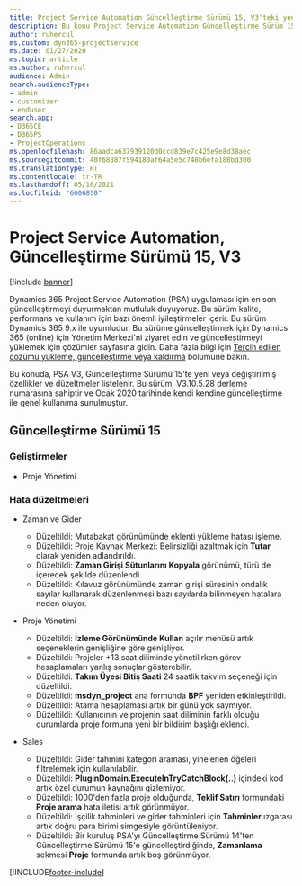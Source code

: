 ```yaml
---
title: Project Service Automation Güncelleştirme Sürümü 15, V3'teki yenilikler veya değişiklikler
description: Bu konu Project Service Automation Güncelleştirme Sürüm 15, V3'teki yenilikler hakkında bilgi sağlar.
author: ruhercul
ms.custom: dyn365-projectservice
ms.date: 01/27/2020
ms.topic: article
ms.author: ruhercul
audience: Admin
search.audienceType:
- admin
- customizer
- enduser
search.app:
- D365CE
- D365PS
- ProjectOperations
ms.openlocfilehash: 86aadca637939120d0ccd839e7c425e9e8d38aec
ms.sourcegitcommit: 40f68387f594180af64a5e5c748b6efa188bd300
ms.translationtype: HT
ms.contentlocale: tr-TR
ms.lasthandoff: 05/10/2021
ms.locfileid: "6006850"
---
```

# <a name="project-service-automation-update-release-15-v3"></a>Project Service Automation, Güncelleştirme Sürümü 15, V3

[!include [banner](../includes/psa-now-project-operations.md)]

Dynamics 365 Project Service Automation (PSA) uygulaması için en son güncelleştirmeyi duyurmaktan mutluluk duyuyoruz. Bu sürüm kalite, performans ve kullanım için bazı önemli iyileştirmeler içerir. Bu sürüm Dynamics 365 9.x ile uyumludur. Bu sürüme güncelleştirmek için Dynamics 365 (online) için Yönetim Merkezi'ni ziyaret edin ve güncelleştirmeyi yüklemek için çözümler sayfasına gidin. Daha fazla bilgi için [Tercih edilen çözümü yükleme, güncelleştirme veya kaldırma](/power-platform/admin/install-remove-preferred-solution) bölümüne bakın.

Bu konuda, PSA V3, Güncelleştirme Sürümü 15'te yeni veya değiştirilmiş özellikler ve düzeltmeler listelenir. Bu sürüm, V3.10.5.28 derleme numarasına sahiptir ve Ocak 2020 tarihinde kendi kendine güncelleştirme ile genel kullanıma sunulmuştur.

## <a name="update-release-15"></a>Güncelleştirme Sürümü 15 

### <a name="enhancements"></a>Geliştirmeler

- Proje Yönetimi

### <a name="bug-fixes"></a>Hata düzeltmeleri

- Zaman ve Gider

  - Düzeltildi: Mutabakat görünümünde eklenti yükleme hatası işleme.
  - Düzeltildi: Proje Kaynak Merkezi: Belirsizliği azaltmak için **Tutar** olarak yeniden adlandırıldı.
  - Düzeltildi: **Zaman Girişi Sütunlarını Kopyala** görünümü, türü de içerecek şekilde düzenlendi.
  - Düzeltildi: Kılavuz görünümünde zaman girişi süresinin ondalık sayılar kullanarak düzenlenmesi bazı sayılarda bilinmeyen hatalara neden oluyor.

- Proje Yönetimi

  - Düzeltildi: **İzleme Görünümünde Kullan** açılır menüsü artık seçeneklerin genişliğine göre genişliyor.
  - Düzeltildi: Projeler +13 saat diliminde yönetilirken görev hesaplamaları yanlış sonuçlar gösterebilir.
  - Düzeltildi: **Takım Üyesi Bitiş Saati** 24 saatlik takvim seçeneği için düzeltildi.
  - Düzeltildi: **msdyn_project** ana formunda **BPF** yeniden etkinleştirildi.
  - Düzeltildi: Atama hesaplaması artık bir günü yok saymıyor.
  - Düzeltildi: Kullanıcının ve projenin saat diliminin farklı olduğu durumlarda proje formuna yeni bir bildirim başlığı eklendi.

- Sales

  - Düzeltildi: Gider tahmini kategori araması, yinelenen öğeleri filtrelemek için kullanılabilir.
  - Düzeltildi: **PluginDomain.ExecuteInTryCatchBlock(..)** içindeki kod artık özel durumun kaynağını gizlemiyor.
  - Düzeltildi: 1000'den fazla proje olduğunda, **Teklif Satırı** formundaki **Proje arama** hata iletisi artık görünmüyor.
  - Düzeltildi: İşçilik tahminleri ve gider tahminleri için **Tahminler** ızgarası artık doğru para birimi simgesiyle görüntüleniyor.
  - Düzeltildi: Bir kuruluş PSA'yı Güncelleştirme Sürümü 14'ten Güncelleştirme Sürümü 15'e güncelleştirdiğinde, **Zamanlama** sekmesi **Proje** formunda artık boş görünmüyor.


[!INCLUDE[footer-include](../includes/footer-banner.md)]